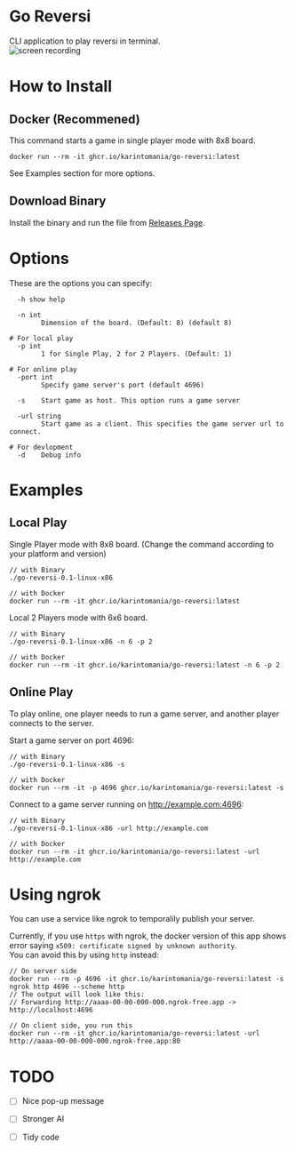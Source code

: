 # Go Reversi
CLI application to play reversi in terminal.   
![screen recording](https://github.com/user-attachments/assets/ec7d106e-3daf-41a5-995a-c1cdc0e7bf05)

# How to Install

## Docker (Recommened)
This command starts a game in single player mode with 8x8 board.  
```
docker run --rm -it ghcr.io/karintomania/go-reversi:latest 
```

See Examples section for more options.  

## Download Binary
Install the binary and run the file from [Releases Page](https://github.com/karintomania/go-reversi/releases).  

# Options
These are the options you can specify:  
```
  -h show help

  -n int
        Dimension of the board. (Default: 8) (default 8)

# For local play
  -p int
        1 for Single Play, 2 for 2 Players. (Default: 1)

# For online play
  -port int
        Specify game server's port (default 4696)

  -s    Start game as host. This option runs a game server

  -url string
        Start game as a client. This specifies the game server url to connect.

# For devlopment
  -d    Debug info
```

# Examples
## Local Play
Single Player mode with 8x8 board. (Change the command according to your platform and version)  
```
// with Binary
./go-reversi-0.1-linux-x86

// with Docker
docker run --rm -it ghcr.io/karintomania/go-reversi:latest
```

Local 2 Players mode with 6x6 board.  
```
// with Binary
./go-reversi-0.1-linux-x86 -n 6 -p 2

// with Docker
docker run --rm -it ghcr.io/karintomania/go-reversi:latest -n 6 -p 2
```

## Online Play
To play online, one player needs to run a game server, and another player connects to the server.  

Start a game server on port 4696:  
```
// with Binary
./go-reversi-0.1-linux-x86 -s

// with Docker
docker run --rm -it -p 4696 ghcr.io/karintomania/go-reversi:latest -s
```

Connect to a game server running on http://example.com:4696:  
```
// with Binary
./go-reversi-0.1-linux-x86 -url http://example.com

// with Docker
docker run --rm -it ghcr.io/karintomania/go-reversi:latest -url http://example.com
```

# Using ngrok
You can use a service like ngrok to temporalily publish your server.  

Currently, if you use `https` with ngrok, the docker version of this app shows error saying `x509: certificate signed by unknown authority`.  
You can avoid this by using `http` instead:
```
// On server side
docker run --rm -p 4696 -it ghcr.io/karintomania/go-reversi:latest -s
ngrok http 4696 --scheme http
// The output will look like this:
// Forwarding http://aaaa-00-00-000-000.ngrok-free.app -> http://localhost:4696

// On client side, you run this
docker run --rm -it ghcr.io/karintomania/go-reversi:latest -url http://aaaa-00-00-000-000.ngrok-free.app:80
```

# TODO
- [ ] Nice pop-up message
- [ ] Stronger AI
- [ ] Tidy code

